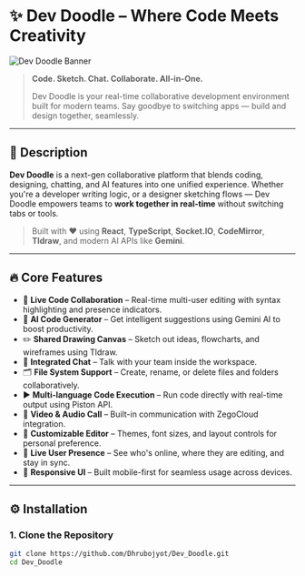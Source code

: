 # ✨ Dev Doodle – Where Code Meets Creativity

![Dev Doodle Banner](https://drive.google.com/file/d/1cftqFhmiewQmRNRpWALxXGABCRs5jNYH/view?usp=sharing)

> **Code. Sketch. Chat. Collaborate. All-in-One.**
>
> Dev Doodle is your real-time collaborative development environment built for modern teams. Say goodbye to switching apps — build and design together, seamlessly.

---

## 🚀 Description

**Dev Doodle** is a next-gen collaborative platform that blends coding, designing, chatting, and AI features into one unified experience. Whether you're a developer writing logic, or a designer sketching flows — Dev Doodle empowers teams to **work together in real-time** without switching tabs or tools.

> Built with ❤️ using **React**, **TypeScript**, **Socket.IO**, **CodeMirror**, **Tldraw**, and modern AI APIs like **Gemini**.

---

## 🔥 Core Features

- 🎯 **Live Code Collaboration** – Real-time multi-user editing with syntax highlighting and presence indicators.
- 🧠 **AI Code Generator** – Get intelligent suggestions using Gemini AI to boost productivity.
- ✏️ **Shared Drawing Canvas** – Sketch out ideas, flowcharts, and wireframes using Tldraw.
- 💬 **Integrated Chat** – Talk with your team inside the workspace.
- 🗂️ **File System Support** – Create, rename, or delete files and folders collaboratively.
- ▶️ **Multi-language Code Execution** – Run code directly with real-time output using Piston API.
- 🎥 **Video & Audio Call** – Built-in communication with ZegoCloud integration.
- 🎨 **Customizable Editor** – Themes, font sizes, and layout controls for personal preference.
- 👥 **Live User Presence** – See who's online, where they are editing, and stay in sync.
- 📱 **Responsive UI** – Built mobile-first for seamless usage across devices.

---

## ⚙️ Installation

### 1. Clone the Repository

```bash
git clone https://github.com/Dhrubojyot/Dev_Doodle.git
cd Dev_Doodle

